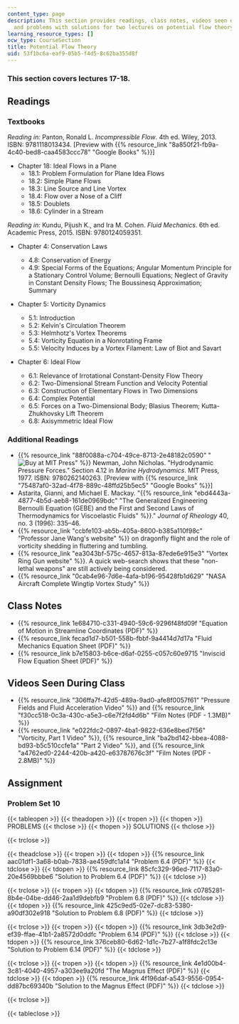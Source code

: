 ```yaml
---
content_type: page
description: This section provides readings, class notes, videos seen during class,
  and problems with solutions for two lectures on potential flow theory.
learning_resource_types: []
ocw_type: CourseSection
title: Potential Flow Theory
uid: 53f1bc6a-eaf9-05b5-f4d5-8c62ba355d8f
---
```


### This section covers lectures 17-18.

Readings
--------

### Textbooks

_Reading in:_ Panton, Ronald L. _Incompressible Flow_. 4th ed. Wiley, 2013. ISBN: 9781118013434. \[Preview with {{% resource_link "8a850f21-fb9a-4c40-bed8-caa4583ccc78" "Google Books" %}}\]

*   Chapter 18: Ideal Flows in a Plane
    *   18.1: Problem Formulation for Plane Idea Flows
    *   18.2: Simple Plane Flows
    *   18.3: Line Source and Line Vortex
    *   18.4: Flow over a Nose of a Cliff
    *   18.5: Doublets
    *   18.6: Cylinder in a Stream

_Reading in:_ Kundu, Pijush K., and Ira M. Cohen. _Fluid Mechanics_. 6th ed. Academic Press, 2015. ISBN: 9780124059351.

*   Chapter 4: Conservation Laws
    *   4.8: Conservation of Energy
    *   4.9: Special Forms of the Equations; Angular Momentum Principle for a Stationary Control Volume; Bernoulli Equations; Neglect of Gravity in Constant Density Flows; The Boussinesq Approximation; Summary

*   Chapter 5: Vorticity Dynamics
    *   5.1: Introduction
    *   5.2: Kelvin's Circulation Theorem
    *   5.3: Helmhotz's Vortex Theorems
    *   5.4: Vorticity Equation in a Nonrotating Frame
    *   5.5: Velocity Induces by a Vortex Filament: Law of Biot and Savart

*   Chapter 6: Ideal Flow
    *   6.1: Relevance of Irrotational Constant-Density Flow Theory
    *   6.2: Two-Dimensional Stream Function and Velocity Potential
    *   6.3: Construction of Elementary Flows in Two Dimensions
    *   6.4: Complex Potential
    *   6.5: Forces on a Two-Dimensional Body; Blasius Theorem; Kutta-Zhukhovsky Lift Theorem
    *   6.8: Axisymmetric Ideal Flow

### Additional Readings

*   {{% resource_link "88f0088a-c704-49ce-8713-2e48182c0590" "![Buy at MIT Press](/images/mp_logo.gif)" %}} Newman, John Nicholas. "Hydrodynamic Pressure Forces." Section 4.12 in _Marine Hydrodynamics_. MIT Press, 1977. ISBN: 9780262140263. \[Preview with {{% resource_link "75487af0-32ad-4f78-889c-48ffd25b5ec5" "Google Books" %}}\]
*   Astarita, Gianni, and Michael E. Mackay. "{{% resource_link "ebd4443a-4877-4b5d-aeb8-161de0969bdc" "The Generalized Engineering Bernoulli Equation (GEBE) and the First and Second Laws of Thermodynamics for Viscoelastic Fluids" %}}." _Journal of Rheology_ 40, no. 3 (1996): 335–46.
*   {{% resource_link "ccbfe103-ab5b-405a-8600-b385a110f98c" "Professor Jane Wang's website" %}} on dragonfly flight and the role of vorticity shedding in fluttering and tumbling.
*   {{% resource_link "ea3043bf-575c-4657-813a-87ede6e915e3" "Vortex Ring Gun website" %}}. A quick web-search shows that these "non-lethal weapons" are still actively being considered.
*   {{% resource_link "0cab4e96-7d6e-4afa-b196-95428fb1d629" "NASA Aircraft Complete Wingtip Vortex Study" %}}

Class Notes
-----------

*   {{% resource_link 1e684710-c331-4940-59c6-9296f48fd09f "Equation of Motion in Streamline Coordinates (PDF)" %}}
*   {{% resource_link fecad1d7-b501-558b-fbbf-9a4414d7d17a "Fluid Mechanics Equation Sheet (PDF)" %}}
*   {{% resource_link b7e15803-b6ce-d6af-0255-c057c60e9715 "Inviscid Flow Equation Sheet (PDF)" %}}

Videos Seen During Class
------------------------

*   {{% resource_link "306ffa7f-42d5-489a-9ad0-afe8f0057f61" "Pressure Fields and Fluid Acceleration Video" %}} and {{% resource_link "f30cc518-0c3a-430c-a5e3-c6e7f2fd4d6b" "Film Notes (PDF - 1.3MB)" %}}
*   {{% resource_link "e022fdc2-0897-4ba1-9822-636e8bed7f56" "Vorticity, Part 1 Video" %}}, {{% resource_link "ba2bd142-bbea-4088-bd93-b5c510ccfe1a" "Part 2 Video" %}}, and {{% resource_link "a4762ed0-2244-420b-a420-e63787676c3f" "Film Notes (PDF - 2.8MB)" %}}

Assignment
----------

### Problem Set 10

{{< tableopen >}}
{{< theadopen >}}
{{< tropen >}}
{{< thopen >}}
PROBLEMS
{{< thclose >}}
{{< thopen >}}
SOLUTIONS
{{< thclose >}}

{{< trclose >}}

{{< theadclose >}}
{{< tropen >}}
{{< tdopen >}}
{{% resource_link aac01df1-3a68-b0ab-7838-ae459dfc1a14 "Problem 6.4 (PDF)" %}}
{{< tdclose >}}
{{< tdopen >}}
{{% resource_link 85cfc329-96ed-7117-83a0-20e4569bbbe6 "Solution to Problem 6.4 (PDF)" %}}
{{< tdclose >}}

{{< trclose >}}
{{< tropen >}}
{{< tdopen >}}
{{% resource_link c0785281-8b4e-04be-dd46-2aa1d9debfb9 "Problem 6.8 (PDF)" %}}
{{< tdclose >}}
{{< tdopen >}}
{{% resource_link 425c9ed5-02e7-dc83-5380-a90df302e918 "Solution to Problem 6.8 (PDF)" %}}
{{< tdclose >}}

{{< trclose >}}
{{< tropen >}}
{{< tdopen >}}
{{% resource_link 3db3e2d9-ef39-ffae-41b1-2a8572d0ddfc "Problem 6.14 (PDF)" %}}
{{< tdclose >}}
{{< tdopen >}}
{{% resource_link 376ceb80-6d62-1d1c-7b27-a1f8fdc2c13e "Solution to Problem 6.14 (PDF)" %}}
{{< tdclose >}}

{{< trclose >}}
{{< tropen >}}
{{< tdopen >}}
{{% resource_link 4e1d00b4-3c81-4040-4957-a303ee9a20fd "The Magnus Effect (PDF)" %}}
{{< tdclose >}}
{{< tdopen >}}
{{% resource_link 4f196daf-a543-9556-0954-dd87bc69340b "Solution to the Magnus Effect (PDF)" %}}
{{< tdclose >}}

{{< trclose >}}

{{< tableclose >}}